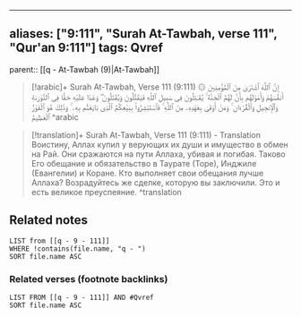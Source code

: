 
---
aliases: ["9:111", "Surah At-Tawbah, verse 111", "Qur'an 9:111"]
tags: Qvref
---

parent:: [[q - At-Tawbah (9)|At-Tawbah]]

> [!arabic]+ Surah At-Tawbah, Verse 111 (9:111)
> <span class="quran-arabic">۞ إِنَّ ٱللَّهَ ٱشْتَرَىٰ مِنَ ٱلْمُؤْمِنِينَ أَنفُسَهُمْ وَأَمْوَٰلَهُم بِأَنَّ لَهُمُ ٱلْجَنَّةَ ۚ يُقَـٰتِلُونَ فِى سَبِيلِ ٱللَّهِ فَيَقْتُلُونَ وَيُقْتَلُونَ ۖ وَعْدًا عَلَيْهِ حَقًّا فِى ٱلتَّوْرَىٰةِ وَٱلْإِنجِيلِ وَٱلْقُرْءَانِ ۚ وَمَنْ أَوْفَىٰ بِعَهْدِهِۦ مِنَ ٱللَّهِ ۚ فَٱسْتَبْشِرُوا۟ بِبَيْعِكُمُ ٱلَّذِى بَايَعْتُم بِهِۦ ۚ وَذَٰلِكَ هُوَ ٱلْفَوْزُ ٱلْعَظِيمُ</span>
^arabic

> [!translation]+ Surah At-Tawbah, Verse 111 (9:111) - Translation
> Воистину, Аллах купил у верующих их души и имущество в обмен на Рай. Они сражаются на пути Аллаха, убивая и погибая. Таково Его обещание и обязательство в Таурате (Торе), Инджиле (Евангелии) и Коране. Кто выполняет свои обещания лучше Аллаха? Возрадуйтесь же сделке, которую вы заключили. Это и есть великое преуспеяние.
^translation



## Related notes
```dataview
LIST from [[q - 9 - 111]]
WHERE !contains(file.name, "q - ")
SORT file.name ASC
```

### Related verses (footnote backlinks)
```dataview
LIST FROM [[q - 9 - 111]] AND #Qvref
SORT file.name ASC
```

